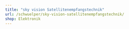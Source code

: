 ```yaml
---
title: "sky vision Satellitenempfangstechnik"
url: /schwuelper/sky-vision-satellitenempfangstechnik/
shop: Elektronik
---
```

